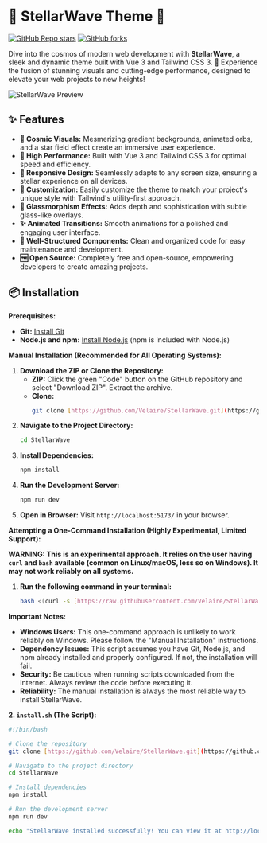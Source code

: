 # 🌌 StellarWave Theme 🚀

[![GitHub Repo stars](https://img.shields.io/github/stars/Velaire/StellarWave?style=social)](https://github.com/Velaire/StellarWave/stargazers)
[![GitHub forks](https://img.shields.io/github/forks/Velaire/StellarWave?style=social)](https://github.com/Velaire/StellarWave/network/members)

Dive into the cosmos of modern web development with **StellarWave**, a sleek and dynamic theme built with Vue 3 and Tailwind CSS 3. 🌠 Experience the fusion of stunning visuals and cutting-edge performance, designed to elevate your web projects to new heights!

![StellarWave Preview](night-imr-purpl.jfif)

## ✨ Features

* **🌌 Cosmic Visuals:** Mesmerizing gradient backgrounds, animated orbs, and a star field effect create an immersive user experience.
* **🚀 High Performance:** Built with Vue 3 and Tailwind CSS 3 for optimal speed and efficiency.
* **📱 Responsive Design:** Seamlessly adapts to any screen size, ensuring a stellar experience on all devices.
* **🎨 Customization:** Easily customize the theme to match your project's unique style with Tailwind's utility-first approach.
* **🔮 Glassmorphism Effects:** Adds depth and sophistication with subtle glass-like overlays.
* **✨ Animated Transitions:** Smooth animations for a polished and engaging user interface.
* **📄 Well-Structured Components:** Clean and organized code for easy maintenance and development.
* **🆓 Open Source:** Completely free and open-source, empowering developers to create amazing projects.

## 📦 Installation

**Prerequisites:**

* **Git:** [Install Git](https://git-scm.com/downloads)
* **Node.js and npm:** [Install Node.js](https://nodejs.org/en/download/) (npm is included with Node.js)

**Manual Installation (Recommended for All Operating Systems):**

1.  **Download the ZIP or Clone the Repository:**
    * **ZIP:** Click the green "Code" button on the GitHub repository and select "Download ZIP". Extract the archive.
    * **Clone:**
        ```bash
        git clone [https://github.com/Velaire/StellarWave.git](https://github.com/Velaire/StellarWave.git)
        ```
2.  **Navigate to the Project Directory:**
    ```bash
    cd StellarWave
    ```
3.  **Install Dependencies:**
    ```bash
    npm install
    ```
4.  **Run the Development Server:**
    ```bash
    npm run dev
    ```
5.  **Open in Browser:** Visit `http://localhost:5173/` in your browser.

**Attempting a One-Command Installation (Highly Experimental, Limited Support):**

**WARNING: This is an experimental approach. It relies on the user having `curl` and `bash` available (common on Linux/macOS, less so on Windows). It may not work reliably on all systems.**

1.  **Run the following command in your terminal:**

    ```bash
    bash <(curl -s [https://raw.githubusercontent.com/Velaire/StellarWave/main/install.sh](https://www.google.com/search?q=https://raw.githubusercontent.com/Velaire/StellarWave/main/install.sh))
    ```

**Important Notes:**

* **Windows Users:** This one-command approach is unlikely to work reliably on Windows. Please follow the "Manual Installation" instructions.
* **Dependency Issues:** This script assumes you have Git, Node.js, and npm already installed and properly configured. If not, the installation will fail.
* **Security:** Be cautious when running scripts downloaded from the internet. Always review the code before executing it.
* **Reliability:** The manual installation is always the most reliable way to install StellarWave.

**2. `install.sh` (The Script):**

```bash
#!/bin/bash

# Clone the repository
git clone [https://github.com/Velaire/StellarWave.git](https://github.com/Velaire/StellarWave.git)

# Navigate to the project directory
cd StellarWave

# Install dependencies
npm install

# Run the development server
npm run dev

echo "StellarWave installed successfully! You can view it at http://localhost:5173/"